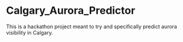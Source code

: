 # Calgary_Aurora_Predictor

This is a hackathon project meant to try and specifically predict aurora visibility in Calgary. 
